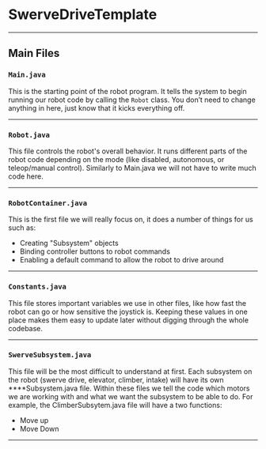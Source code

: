 # SwerveDriveTemplate

---

## Main Files

### `Main.java`
This is the starting point of the robot program. It tells the system to begin running our robot code by calling the `Robot` class. You don’t need to change anything in here, just know that it kicks everything off.

---

### `Robot.java`
This file controls the robot's overall behavior. It runs different parts of the robot code depending on the mode (like disabled, autonomous, or teleop/manual control). Similarly to Main.java we will not have to write much code here.

---

### `RobotContainer.java`
This is the first file we will really focus on, it does a number of things for us such as:
- Creating "Subsystem" objects
- Binding controller buttons to robot commands
- Enabling a default command to allow the robot to drive around

---

### `Constants.java`
This file stores important variables we use in other files, like how fast the robot can go or how sensitive the joystick is. Keeping these values in one place makes them easy to update later without digging through the whole codebase.

---

### `SwerveSubsystem.java`
This file will be the most difficult to understand at first. Each subsystem on the robot (swerve drive, elevator, climber, intake) will have its own ****Subsystem.java file. Within these files we tell the code which motors we are working with and what we want the subsystem to be able to do. For example, the ClimberSubsytem.java file will have a two functions: 
- Move up
- Move Down

---
